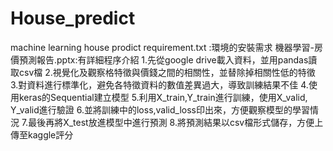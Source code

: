 # House_predict
machine learning house prodict
requirement.txt :環境的安裝需求
機器學習-房價預測報告.pptx:有詳細程序介紹
1.先從google drive載入資料，並用pandas讀取csv檔
2.視覺化及觀察格特徵與價錢之間的相關性，並替除掉相關性低的特徵
3.對資料進行標準化，避免各特徵資料的數值差異過大，導致訓練結果不佳
4.使用keras的Sequential建立模型
5.利用X_train,Y_train進行訓練，使用X_valid, Y_valid進行驗證
6.並將訓練中的loss,valid_loss印出來，方便觀察模型的學習情況
7.最後再將X_test放進模型中進行預測
8.將預測結果以csv檔形式儲存，方便上傳至kaggle評分
